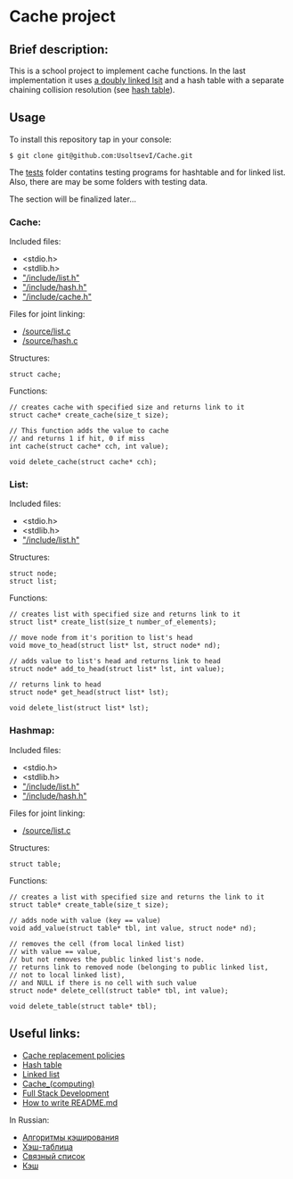 # Cache project

## Brief description:
This is a school project to implement cache functions. In the last implementation it uses [a doubly linked lsit](https://en.wikipedia.org/wiki/Doubly_linked_list) and a hash table with a separate chaining collision resolution (see [hash table](https://en.wikipedia.org/wiki/Hash_table)).

## Usage 
To install this repository tap in your console:
```
$ git clone git@github.com:UsoltsevI/Cache.git
```

The [tests](/tests) folder contatins testing programs for hashtable and for linked list. Also, there are may be some folders with testing data. 

The section will be finalized later...

### Cache:
Included files:
* <stdio.h>
* <stdlib.h>
* ["/include/list.h"](/include/list.h)
* ["/include/hash.h"](/include/hash.h)
* ["/include/cache.h"](/include/cache.h)

Files for joint linking:
* [/source/list.c](/source/list.c)
* [/source/hash.c](/source/hash.c)

Structures:
```
struct cache;
```

Functions:
```
// creates cache with specified size and returns link to it
struct cache* create_cache(size_t size);

// This function adds the value to cache 
// and returns 1 if hit, 0 if miss
int cache(struct cache* cch, int value);

void delete_cache(struct cache* cch);
```

### List:
Included files:
* <stdio.h>
* <stdlib.h>
* ["/include/list.h"](/include/list.h)

Structures:
```
struct node;
struct list;
```

Functions:
```
// creates list with specified size and returns link to it
struct list* create_list(size_t number_of_elements);

// move node from it's porition to list's head
void move_to_head(struct list* lst, struct node* nd);

// adds value to list's head and returns link to head
struct node* add_to_head(struct list* lst, int value);

// returns link to head
struct node* get_head(struct list* lst);

void delete_list(struct list* lst);
```

### Hashmap:
Included files:
* <stdio.h>
* <stdlib.h>
* ["/include/list.h"](/include/list.h)
* ["/include/hash.h"](/include/hash.h)

Files for joint linking:
* [/source/list.c](/source/list.c)

Structures:
```
struct table;
```

Functions:
```
// creates a list with specified size and returns the link to it
struct table* create_table(size_t size);

// adds node with value (key == value)
void add_value(struct table* tbl, int value, struct node* nd);

// removes the cell (from local linked list)
// with value == value,
// but not removes the public linked list's node.
// returns link to removed node (belonging to public linked list, 
// not to local linked list), 
// and NULL if there is no cell with such value
struct node* delete_cell(struct table* tbl, int value);

void delete_table(struct table* tbl);
```

## Useful links:
* [Cache replacement policies](https://en.wikipedia.org/wiki/Cache_replacement_policies)
* [Hash table](https://en.wikipedia.org/wiki/Hash_table)
* [Linked list](https://en.wikipedia.org/wiki/Linked_list)
* [Cache_(computing)](https://en.wikipedia.org/wiki/Cache_(computing))
* [Full Stack Development](https://roadmap.sh/full-stack)
* [How to write README.md](https://docs.github.com/en/get-started/writing-on-github/getting-started-with-writing-and-formatting-on-github/basic-writing-and-formatting-syntax)

In Russian:
* [Алгоритмы кэширования](https://ru.wikipedia.org/wiki/Алгоритмы_кэширования)
* [Хэш-таблица](https://ru.wikipedia.org/wiki/Хеш-таблица)
* [Связный список](https://ru.wikipedia.org/wiki/Связный_список)
* [Кэш](https://ru.wikipedia.org/wiki/Кэш)
